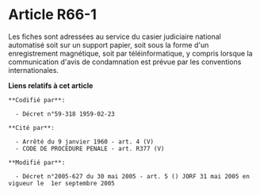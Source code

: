 # Article R66-1

Les fiches sont adressées au service du casier judiciaire national automatisé soit sur un support papier, soit sous la forme
d'un enregistrement magnétique, soit par téléinformatique, y compris lorsque la communication d'avis de condamnation est
prévue par les conventions internationales.

**Liens relatifs à cet article**

	**Codifié par**:

	  - Décret n°59-318 1959-02-23

	**Cité par**:

	  - Arrêté du 9 janvier 1960 - art. 4 (V)
	  - CODE DE PROCEDURE PENALE - art. R377 (V)

	**Modifié par**:

	  - Décret n°2005-627 du 30 mai 2005 - art. 5 () JORF 31 mai 2005 en vigueur le  1er septembre 2005
